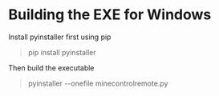 # Building the EXE for Windows
Install pyinstaller first using pip
> pip install pyinstaller

Then build the executable
> pyinstaller --onefile minecontrolremote.py